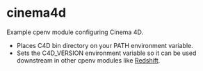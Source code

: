 # cinema4d
Example cpenv module configuring Cinema 4D.


- Places C4D bin directory on your PATH environment variable.
- Sets the C4D_VERSION environment variable so it can be used downstream in other cpenv modules like [Redshift](https://github.com/cpenv/redshift).

